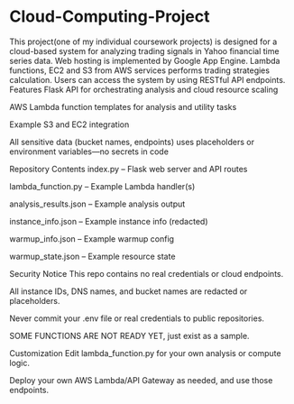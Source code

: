 # Cloud-Computing-Project
This project(one of my individual coursework projects) is designed for a cloud-based system for analyzing trading signals in Yahoo financial time series data. Web hosting is implemented by Google App Engine. Lambda functions, EC2 and S3 from AWS services performs trading strategies calculation. Users can access the system by using RESTful API endpoints.
Features
Flask API for orchestrating analysis and cloud resource scaling

AWS Lambda function templates for analysis and utility tasks

Example S3 and EC2 integration

All sensitive data (bucket names, endpoints) uses placeholders or environment variables—no secrets in code

Repository Contents
index.py – Flask web server and API routes

lambda_function.py – Example Lambda handler(s)

analysis_results.json – Example analysis output

instance_info.json – Example instance info (redacted)

warmup_info.json – Example warmup config

warmup_state.json – Example resource state

Security Notice
This repo contains no real credentials or cloud endpoints.

All instance IDs, DNS names, and bucket names are redacted or placeholders.

Never commit your .env file or real credentials to public repositories.

SOME FUNCTIONS ARE NOT READY YET, just exist as a sample.

Customization
Edit lambda_function.py for your own analysis or compute logic.

Deploy your own AWS Lambda/API Gateway as needed, and use those endpoints.
